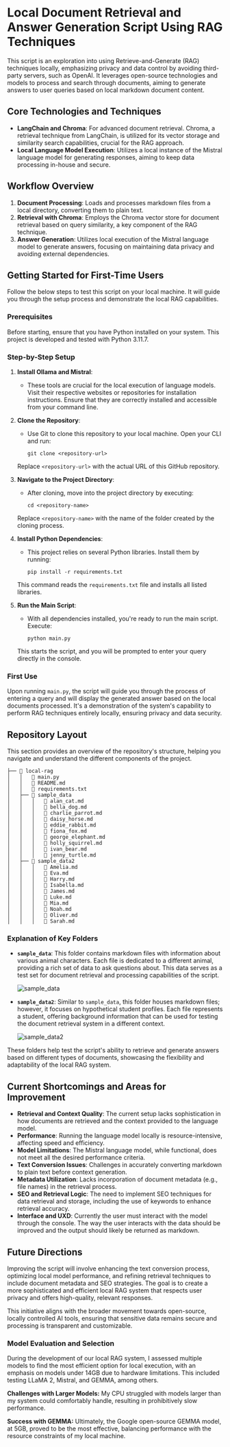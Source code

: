 # Local Document Retrieval and Answer Generation Script Using RAG Techniques

This script is an exploration into using Retrieve-and-Generate (RAG) techniques locally, emphasizing privacy and data control by avoiding third-party servers, such as OpenAI. It leverages open-source technologies and models to process and search through documents, aiming to generate answers to user queries based on local markdown document content.

## Core Technologies and Techniques

- **LangChain and Chroma**: For advanced document retrieval. Chroma, a retrieval technique from LangChain, is utilized for its vector storage and similarity search capabilities, crucial for the RAG approach.
- **Local Language Model Execution**: Utilizes a local instance of the Mistral language model for generating responses, aiming to keep data processing in-house and secure.

## Workflow Overview

1. **Document Processing**: Loads and processes markdown files from a local directory, converting them to plain text.
2. **Retrieval with Chroma**: Employs the Chroma vector store for document retrieval based on query similarity, a key component of the RAG technique.
3. **Answer Generation**: Utilizes local execution of the Mistral language model to generate answers, focusing on maintaining data privacy and avoiding external dependencies.

## Getting Started for First-Time Users

Follow the below steps to test this script on your local machine. It will guide you through the setup process and demonstrate the local RAG capabilities.

### Prerequisites

Before starting, ensure that you have Python installed on your system. This project is developed and tested with Python 3.11.7.

### Step-by-Step Setup

1. **Install Ollama and Mistral**:
   - These tools are crucial for the local execution of language models. Visit their respective websites or repositories for installation instructions. Ensure that they are correctly installed and accessible from your command line.

2. **Clone the Repository**:
   - Use Git to clone this repository to your local machine. Open your CLI and run:
     ```
     git clone <repository-url>
     ```
   Replace `<repository-url>` with the actual URL of this GitHub repository.

3. **Navigate to the Project Directory**:
   - After cloning, move into the project directory by executing:
     ```
     cd <repository-name>
     ```
   Replace `<repository-name>` with the name of the folder created by the cloning process.

4. **Install Python Dependencies**:
   - This project relies on several Python libraries. Install them by running:
     ```
     pip install -r requirements.txt
     ```
   This command reads the `requirements.txt` file and installs all listed libraries.

5. **Run the Main Script**:
   - With all dependencies installed, you're ready to run the main script. Execute:
     ```
     python main.py
     ```
   This starts the script, and you will be prompted to enter your query directly in the console.

### First Use

Upon running `main.py`, the script will guide you through the process of entering a query and will display the generated answer based on the local documents processed. It's a demonstration of the system's capability to perform RAG techniques entirely locally, ensuring privacy and data security.

## Repository Layout

This section provides an overview of the repository's structure, helping you navigate and understand the different components of the project.

```plaintext
├── 📁 local-rag
│   │   📄 main.py
│   │   📄 README.md
│   │   📄 requirements.txt
│   ├── 📁 sample_data
│   │   │   📄 alan_cat.md
│   │   │   📄 bella_dog.md
│   │   │   📄 charlie_parrot.md
│   │   │   📄 daisy_horse.md
│   │   │   📄 eddie_rabbit.md
│   │   │   📄 fiona_fox.md
│   │   │   📄 george_elephant.md
│   │   │   📄 holly_squirrel.md
│   │   │   📄 ivan_bear.md
│   │   │   📄 jenny_turtle.md
│   ├── 📁 sample_data2
│   │   │   📄 Amelia.md
│   │   │   📄 Eva.md
│   │   │   📄 Harry.md
│   │   │   📄 Isabella.md
│   │   │   📄 James.md
│   │   │   📄 Luke.md
│   │   │   📄 Mia.md
│   │   │   📄 Noah.md
│   │   │   📄 Oliver.md
│   │   │   📄 Sarah.md
```

### Explanation of Key Folders

- **`sample_data`**: This folder contains markdown files with information about various animal characters. Each file is dedicated to a different animal, providing a rich set of data to ask questions about. This data serves as a test set for document retrieval and processing capabilities of the script.

  ![sample_data](./public/sample_data.png)

- **`sample_data2`**: Similar to `sample_data`, this folder houses markdown files; however, it focuses on hypothetical student profiles. Each file represents a student, offering background information that can be used for testing the document retrieval system in a different context.

  ![sample_data2](./public/sample_data2.png)

These folders help test the script's ability to retrieve and generate answers based on different types of documents, showcasing the flexibility and adaptability of the local RAG system.

## Current Shortcomings and Areas for Improvement

- **Retrieval and Context Quality**: The current setup lacks sophistication in how documents are retrieved and the context provided to the language model.
- **Performance**: Running the language model locally is resource-intensive, affecting speed and efficiency.
- **Model Limitations**: The Mistral language model, while functional, does not meet all the desired performance criteria.
- **Text Conversion Issues**: Challenges in accurately converting markdown to plain text before context generation.
- **Metadata Utilization**: Lacks incorporation of document metadata (e.g., file names) in the retrieval process.
- **SEO and Retrieval Logic**: The need to implement SEO techniques for data retrieval and storage, including the use of keywords to enhance retrieval accuracy.
- **Interface and UXD**: Currently the user must interact with the model through the console. The way the user interacts with the data should be improved and the output should likely be returned as markdown.

## Future Directions

Improving the script will involve enhancing the text conversion process, optimizing local model performance, and refining retrieval techniques to include document metadata and SEO strategies. The goal is to create a more sophisticated and efficient local RAG system that respects user privacy and offers high-quality, relevant responses.

This initiative aligns with the broader movement towards open-source, locally controlled AI tools, ensuring that sensitive data remains secure and processing is transparent and customizable.

### Model Evaluation and Selection

During the development of our local RAG system, I assessed multiple models to find the most efficient option for local execution, with an emphasis on models under 14GB due to hardware limitations. This included testing LLaMA 2, Mistral, and GEMMA, among others.

**Challenges with Larger Models:** My CPU struggled with models larger than my system could comfortably handle, resulting in prohibitively slow performance.

**Success with GEMMA:** Ultimately, the Google open-source GEMMA model, at 5GB, proved to be the most effective, balancing performance with the resource constraints of my local machine.
